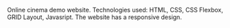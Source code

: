 Online cinema demo website.
Technologies used: HTML, CSS, CSS Flexbox, GRID Layout, Javasript. The website has a responsive design.

